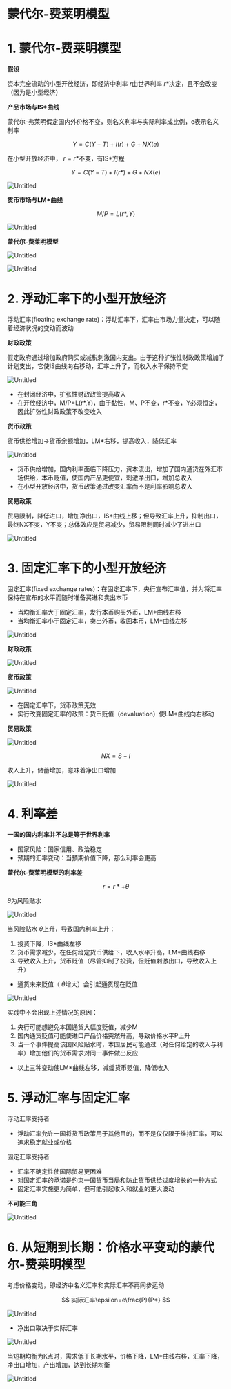 # 蒙代尔-费莱明模型

# 1. 蒙代尔-费莱明模型

**假设**

资本完全流动的小型开放经济，即经济中利率 $r$由世界利率 $r*$决定，且不会改变（因为是小型经济）

**产品市场与IS*曲线**

蒙代尔-弗莱明假定国内外价格不变，则名义利率与实际利率成比例，e表示名义利率

$$
Y=C(Y-T)+I(r)+G+NX(e)
$$

在小型开放经济中， $r=r*$不变，有IS*方程

$$
Y=C(Y-T)+I(r*)+G+NX(e)
$$

![Untitled](%E8%92%99%E4%BB%A3%E5%B0%94-%E8%B4%B9%E8%8E%B1%E6%98%8E%E6%A8%A1%E5%9E%8B%20b52a9f369a52428980c7c6b6dbb6622e/Untitled.png)

**货币市场与LM*曲线**

$$
M/P=L(r*,Y)
$$

![Untitled](%E8%92%99%E4%BB%A3%E5%B0%94-%E8%B4%B9%E8%8E%B1%E6%98%8E%E6%A8%A1%E5%9E%8B%20b52a9f369a52428980c7c6b6dbb6622e/Untitled%201.png)

**蒙代尔-费莱明模型**

![Untitled](%E8%92%99%E4%BB%A3%E5%B0%94-%E8%B4%B9%E8%8E%B1%E6%98%8E%E6%A8%A1%E5%9E%8B%20b52a9f369a52428980c7c6b6dbb6622e/Untitled%202.png)

![Untitled](%E8%92%99%E4%BB%A3%E5%B0%94-%E8%B4%B9%E8%8E%B1%E6%98%8E%E6%A8%A1%E5%9E%8B%20b52a9f369a52428980c7c6b6dbb6622e/Untitled%203.png)

# 2. 浮动汇率下的小型开放经济

浮动汇率(floating exchange rate)：浮动汇率下，汇率由市场力量决定，可以随着经济状况的变动而波动

**财政政策**

假定政府通过增加政府购买或减税刺激国内支出。由于这种扩张性财政政策增加了计划支出，它使IS曲线向右移动，汇率上升了，而收入水平保持不变

![Untitled](%E8%92%99%E4%BB%A3%E5%B0%94-%E8%B4%B9%E8%8E%B1%E6%98%8E%E6%A8%A1%E5%9E%8B%20b52a9f369a52428980c7c6b6dbb6622e/Untitled%204.png)

- 在封闭经济中，扩张性财政政策提高收入
- 在开放经济中，M/P=L(r*,Y)，由于黏性，M、P不变，r*不变，Y必须恒定，因此扩张性财政政策不改变收入

**货币政策**

货币供给增加→货币余额增加，LM*右移，提高收入，降低汇率

![Untitled](%E8%92%99%E4%BB%A3%E5%B0%94-%E8%B4%B9%E8%8E%B1%E6%98%8E%E6%A8%A1%E5%9E%8B%20b52a9f369a52428980c7c6b6dbb6622e/Untitled%205.png)

- 货币供给增加，国内利率面临下降压力，资本流出，增加了国内通货在外汇市场供给，本币贬值，使国内产品更便宜，刺激净出口，增加总收入
- 在小型开放经济中，货币政策通过改变汇率而不是利率影响总收入

**贸易政策**

贸易限制，降低进口，增加净出口，IS*曲线上移；但导致汇率上升，抑制出口，最终NX不变，Y不变；总体效应是贸易减少，贸易限制同时减少了进出口

![Untitled](%E8%92%99%E4%BB%A3%E5%B0%94-%E8%B4%B9%E8%8E%B1%E6%98%8E%E6%A8%A1%E5%9E%8B%20b52a9f369a52428980c7c6b6dbb6622e/Untitled%206.png)

# 3. 固定汇率下的小型开放经济

固定汇率(fixed exchange rates)：在固定汇率下，央行宣布汇率值，并为将汇率保持在宣布的水平而随时准备买进和卖出本币

- 当均衡汇率大于固定汇率，发行本币购买外币，LM*曲线右移
- 当均衡汇率小于固定汇率，卖出外币，收回本币，LM*曲线左移

![Untitled](%E8%92%99%E4%BB%A3%E5%B0%94-%E8%B4%B9%E8%8E%B1%E6%98%8E%E6%A8%A1%E5%9E%8B%20b52a9f369a52428980c7c6b6dbb6622e/Untitled%207.png)

**财政政策**

![Untitled](%E8%92%99%E4%BB%A3%E5%B0%94-%E8%B4%B9%E8%8E%B1%E6%98%8E%E6%A8%A1%E5%9E%8B%20b52a9f369a52428980c7c6b6dbb6622e/Untitled%208.png)

**货币政策**

![Untitled](%E8%92%99%E4%BB%A3%E5%B0%94-%E8%B4%B9%E8%8E%B1%E6%98%8E%E6%A8%A1%E5%9E%8B%20b52a9f369a52428980c7c6b6dbb6622e/Untitled%209.png)

- 在固定汇率下，货币政策无效
- 实行改变固定汇率的政策：货币贬值（devaluation）使LM*曲线向右移动

**贸易政策**

![Untitled](%E8%92%99%E4%BB%A3%E5%B0%94-%E8%B4%B9%E8%8E%B1%E6%98%8E%E6%A8%A1%E5%9E%8B%20b52a9f369a52428980c7c6b6dbb6622e/Untitled%2010.png)

$$
NX=S-I
$$

收入上升，储蓄增加，意味着净出口增加

![Untitled](%E8%92%99%E4%BB%A3%E5%B0%94-%E8%B4%B9%E8%8E%B1%E6%98%8E%E6%A8%A1%E5%9E%8B%20b52a9f369a52428980c7c6b6dbb6622e/Untitled%2011.png)

# 4. 利率差

**一国的国内利率并不总是等于世界利率**

- 国家风险：国家信用、政治稳定
- 预期的汇率变动：当预期价值下降，那么利率会更高

**蒙代尔-费莱明模型的利率差**

$$
r=r*+\theta
$$

$\theta$为风险贴水

![Untitled](%E8%92%99%E4%BB%A3%E5%B0%94-%E8%B4%B9%E8%8E%B1%E6%98%8E%E6%A8%A1%E5%9E%8B%20b52a9f369a52428980c7c6b6dbb6622e/Untitled%2012.png)

当风险贴水 $\theta$上升，导致国内利率上升：

1. 投资下降，IS*曲线左移
2. 货币需求减少，在任何给定货币供给下，收入水平升高，LM*曲线右移
3. 导致收入上升，货币贬值（尽管抑制了投资，但贬值刺激出口，导致收入上升）
- 通货未来贬值（ $\theta$增大）会引起通货现在贬值

![Untitled](%E8%92%99%E4%BB%A3%E5%B0%94-%E8%B4%B9%E8%8E%B1%E6%98%8E%E6%A8%A1%E5%9E%8B%20b52a9f369a52428980c7c6b6dbb6622e/Untitled%2013.png)

实践中不会出现上述情况的原因：

1. 央行可能想避免本国通货大幅度贬值，减少M
2. 国内通货贬值可能使进口产品价格突然升高，导致价格水平P上升
3. 当一个事件提高该国风险贴水时，本国居民可能通过（对任何给定的收入与利率）增加他们的货币需求对同一事件做出反应
- 以上三种变动使LM*曲线左移，减缓货币贬值，降低收入

# 5. 浮动汇率与固定汇率

浮动汇率支持者

- 浮动汇率允许一国将货币政策用于其他目的，而不是仅仅限于维持汇率，可以追求稳定就业或价格

固定汇率支持者

- 汇率不确定性使国际贸易更困难
- 对固定汇率的承诺是约束一国货币当局和防止货币供给过度增长的一种方式
- 固定汇率实施更为简单，但可能引起收入和就业的更大波动

**不可能三角**

![Untitled](%E8%92%99%E4%BB%A3%E5%B0%94-%E8%B4%B9%E8%8E%B1%E6%98%8E%E6%A8%A1%E5%9E%8B%20b52a9f369a52428980c7c6b6dbb6622e/Untitled%2014.png)

# 6. 从短期到长期：价格水平变动的蒙代尔-费莱明模型

考虑价格变动，即经济中名义汇率和实际汇率不再同步运动

$$
实际汇率\epsilon=e\frac{P}{P*}
$$

![Untitled](%E8%92%99%E4%BB%A3%E5%B0%94-%E8%B4%B9%E8%8E%B1%E6%98%8E%E6%A8%A1%E5%9E%8B%20b52a9f369a52428980c7c6b6dbb6622e/Untitled%2015.png)

- 净出口取决于实际汇率

![Untitled](%E8%92%99%E4%BB%A3%E5%B0%94-%E8%B4%B9%E8%8E%B1%E6%98%8E%E6%A8%A1%E5%9E%8B%20b52a9f369a52428980c7c6b6dbb6622e/Untitled%2016.png)

当短期均衡为K点时，需求低于长期水平，价格下降，LM*曲线右移，汇率下降，净出口增加，产出增加，达到长期均衡

![Untitled](%E8%92%99%E4%BB%A3%E5%B0%94-%E8%B4%B9%E8%8E%B1%E6%98%8E%E6%A8%A1%E5%9E%8B%20b52a9f369a52428980c7c6b6dbb6622e/Untitled%2017.png)